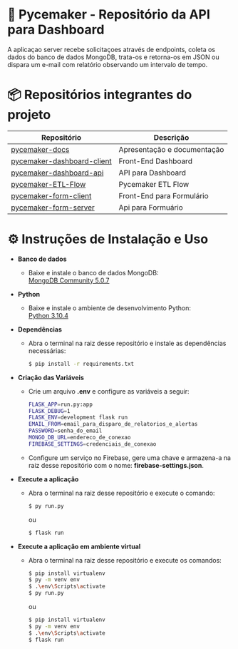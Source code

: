 #  🐍 Pycemaker - Repositório da API para Dashboard

A aplicaçao server recebe solicitaçoes através de endpoints, coleta os dados do banco de dados MongoDB, trata-os e retorna-os em JSON ou dispara um e-mail com relatório observando um intervalo de tempo.

# 📦 Repositórios integrantes do projeto

| Repositório                                                                                   | Descrição                   |
| --------------------------------------------------------------------------------------------- | --------------------------- |
| [pycemaker-docs](https://github.com/pycemaker/pycemaker-docs)                                 | Apresentação e documentação |
| [pycemaker-dashboard-client](https://github.com/pycemaker/pycemaker-dashboard-client)         | Front-End Dashboard         |
| [pycemaker-dashboard-api](https://github.com/pycemaker/pycemaker-dashboard-api)               | API para Dashboard          |
| [pycemaker-ETL-Flow](https://github.com/pycemaker/pycemaker-etl-flow)                         | Pycemaker ETL Flow          |
| [pycemaker-form-client](https://github.com/pycemaker/pycemaker-form-client)                   | Front-End para Formulário    |
| [pycemaker-form-server](https://github.com/pycemaker/pycemaker-form-server)                   | Api para Formuário          |


# ⚙️ Instruções de Instalação e Uso

<ul>
<li><b>Banco de dados</b></li>
<ul>
<li>Baixe e instale o banco de dados MongoDB:</li>
<a href="https://www.mongodb.com/try/download/community">MongoDB Community 5.0.7</a>
</ul>
</ul>

<ul>
<li><b>Python</b></li>
<ul>
<li>Baixe e instale o ambiente de desenvolvimento Python:</li>
<a href="https://www.python.org/downloads/">Python 3.10.4</a>
</ul>
</ul>

<ul>
<li><b>Dependências</b></li>
<ul>
<li>Abra o terminal na raiz desse repositório e instale as dependências necessárias:
<br/>

```bash
$ pip install -r requirements.txt
```

</li>
</ul>
</ul>

<ul>
<li><b>Criação das Variáveis</b></li>
<ul>
<li>Crie um arquivo <b>.env</b> e configure as variáveis a seguir:
<br/>

```bash
FLASK_APP=run.py:app
FLASK_DEBUG=1
FLASK_ENV=development flask run
EMAIL_FROM=email_para_disparo_de_relatorios_e_alertas
PASSWORD=senha_do_email
MONGO_DB_URL=endereco_de_conexao
FIREBASE_SETTINGS=credenciais_de_conexao
```

</li>
</ul>
<ul>
<li>Configure um serviço no Firebase, gere uma chave e armazena-a na raiz desse repositório com o nome:  <b>firebase-settings.json</b>.
<br/>


</li>
</ul>
</ul>

<ul>
<li><b>Execute a aplicação</b></li>
<ul>
<li>Abra o terminal na raiz desse repositório e execute o comando:
<br/>

```bash
$ py run.py
```
ou
```bash
$ flask run
```

</li>
</ul>
  
  
</ul>

<ul>
<li><b>Execute a aplicação em ambiente virtual</b></li>
<ul>
<li>Abra o terminal na raiz desse repositório e execute os comandos:
<br/>

```bash
$ pip install virtualenv
$ py -m venv env
$ .\env\Scripts\activate
$ py run.py
```
ou
```bash
$ pip install virtualenv
$ py -m venv env
$ .\env\Scripts\activate
$ flask run
```

</li>
</ul>
  
  
</ul>
